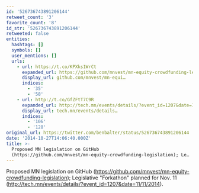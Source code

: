 ```yaml
---
id: '526736743891206144'
retweet_count: '3'
favorite_count: '8'
id_str: '526736743891206144'
retweeted: false
entities:
  hashtags: []
  symbols: []
  user_mentions: []
  urls:
    - url: https://t.co/KPXks1WrCt
      expanded_url: https://github.com/mnvest/mn-equity-crowdfunding-legislation
      display_url: github.com/mnvest/mn-equi…
      indices:
        - '35'
        - '58'
    - url: http://t.co/GfZFtT7C9R
      expanded_url: http://tech.mn/events/details/?event_id=1207&date=11/11/2014
      display_url: tech.mn/events/details…
      indices:
        - '106'
        - '128'
original_url: https://twitter.com/benbalter/status/526736743891206144
date: '2014-10-27T14:06:40.000Z'
title: >-
  Proposed MN legislation on GitHub
  (https://github.com/mnvest/mn-equity-crowdfunding-legislation); Le…
---
```


Proposed MN legislation on GitHub (https://github.com/mnvest/mn-equity-crowdfunding-legislation); Legislative "Forkathon" planned for Nov. 11 (http://tech.mn/events/details/?event_id=1207&date=11/11/2014).